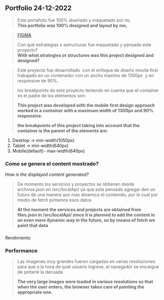 ## Portfolio 24-12-2022

> Este portafolio fue 100% diseñado y maquetado por mi,   
> **This portfolio was 100% designed and layout by me,**

> [FIGMA](https://www.figma.com/file/WUDhgrhUq8Vcf902svz0ry/NUevo-Portafolio?node-id=0%3A1&t=58uwfb03JrA5td9s-1)

> Con qué estrategias o estructuras fue maquetado y pensado este proyecto?  
> **With what strategies or structures was this project designed and designed?**

> Este proyecto fue desarrollado  con el enfoque de diseño movile first trabajado en un contenedor con un ancho maximo de 1300px  y en responsive de 90%.
> 
> los breakpoints de este proyecto teniendo en cuenta que el container es el padre de los elementos son:
> 
> **This project was developed with the mobile first design approach worked in a container with a maximum width of 1300px and 90% responsive.**
> 
> **the breakpoints of this project taking into account that the container is the parent of the elements are:**

1.  Desktop → min-width(1050px)
2.  Tablet → min-width(640px)
3.  Mobile(default)- max-width(640px)

### **Como se genera el content mostrado?**  
_How is the displayed content generated?_

> De momento los servicios y proyectos se obtienen desde archivos.json en /src/localApi/ ya que esta pensado agregar den un futuro de una manera aun mas dinamica el contenido, por lo cual por medio de fetch pintamos esos datos
> 
> **At the moment the services and projects are obtained from files.json in /src/localApi/ since it is planned to add the content in an even more dynamic way in the future, so by means of fetch we paint that data**

###   
Rendimiento

### Performance

> Las imagenes muy grandes fueron cargadas en varias resoluciones para que a la hora de quel usuario ingrese, el navegador se encargue de pintarle la decuada 
> 
> **The very large images were loaded in various resolutions so that when the user enters, the browser takes care of painting the appropriate one.**